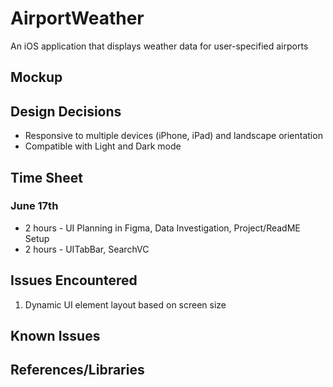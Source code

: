 # AirportWeather
An iOS application that displays weather data for user-specified airports

## Mockup

## Design Decisions
- Responsive to multiple devices (iPhone, iPad) and landscape orientation
- Compatible with Light and Dark mode

## Time Sheet
### June 17th 
  - 2 hours - UI Planning in Figma, Data Investigation, Project/ReadME Setup
  - 2 hours - UITabBar, SearchVC

## Issues Encountered
1. Dynamic UI element layout based on screen size
    
## Known Issues

## References/Libraries
